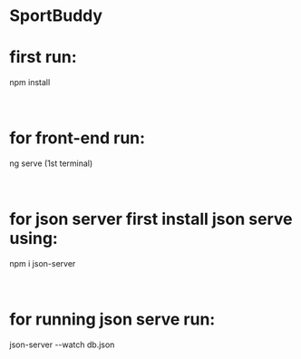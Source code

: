 # SportBuddy

<h1>first run:</h1> npm install<br><br><br>
<h1>for front-end run:</h1> ng serve (1st terminal)<br><br><br>
<h1>for json server first install json serve using:</h1> npm i json-server<br><br><br>
<h1>for running json serve run:</h1> json-server --watch db.json<br><br><br>
